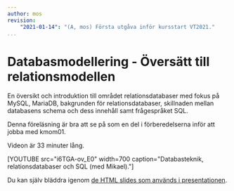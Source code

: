 ```yaml
---
author: mos
revision:
    "2021-01-14": "(A, mos) Första utgåva inför kursstart VT2021."
...
```

Databasmodellering - Översätt till relationsmodellen
====================

En översikt och introduktion till området relationsdatabaser med fokus på MySQL, MariaDB, bakgrunden för relationsdatabaser, skillnaden mellan databasens schema och dess innehåll samt frågespråket SQL.

Denna föreläsning är bra att se på som en del i förberedelserna inför att jobba med kmom01.

Videon är 33 minuter lång.

[YOUTUBE src="i6TGA-ov_E0" width=700 caption="Databasteknik, relationsdatabaser och SQL (med Mikael)."]

Du kan själv bläddra igenom [de HTML slides som används i presentationen](kursmaterial/databas/forelasning/v1/f01-databasteknik/slide.html).



<!--
Resurser
------------------------

Följande resurser används i olika omfattning i föreläsningen.

*
-->
